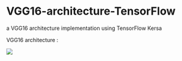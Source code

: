 # VGG16-architecture-TensorFlow
a VGG16 architecture implementation using TensorFlow Kersa

VGG16 architecture :

![](img/VGG.png)
